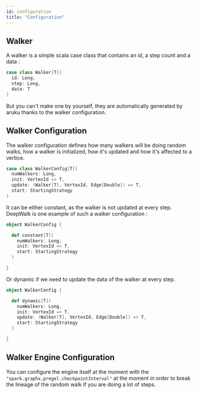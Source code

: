 ```yaml
---
id: configuration
title: "Configuration"
---
```


## Walker 

A walker is a simple scala case class that contains an id, a step count and a data :

```scala title="modules/aruku/Walkerscala"
case class Walker[T](
  id: Long,
  step: Long,
  data: T
)
```

But you can't make one by yourself, they are automatically generated by aruku thanks to the walker configuration.

## Walker Configuration

The walker configuration defines how many walkers will be doing random walks, how a walker is initialized, how it's updated and how it's affected to a vertice.

```scala title="modules/aruku/WalkerConfig.scala"
case class WalkerConfig[T](
  numWalkers: Long,
  init: VertexId => T,
  update: (Walker[T], VertexId, Edge[Double]) => T,
  start: StartingStrategy
)
```
 
It can be either constant, as the walker is not updated at every step. DeepWalk is one example of such a walker configuration :

```scala title="modules/aruku/WalkerConfig.scala"
object WalkerConfig {

  def constant[T](
    numWalkers: Long,
    init: VertexId => T,
    start: StartingStrategy
  )

}
```

Or dynamic if we need to update the data of the walker at every step.

```scala title="modules/aruku/WalkerConfig.scala"
object WalkerConfig {

  def dynamic[T](
    numWalkers: Long,
    init: VertexId => T,
    update: (Walker[T], VertexId, Edge[Double]) => T,
    start: StartingStrategy
  ) 

}
```


## Walker Engine Configuration

You can configure the engine itself at the moment with the ```"spark.graphx.pregel.checkpointInterval"``` at the moment in order to break the lineage of the random walk if you are doing a lot of steps.